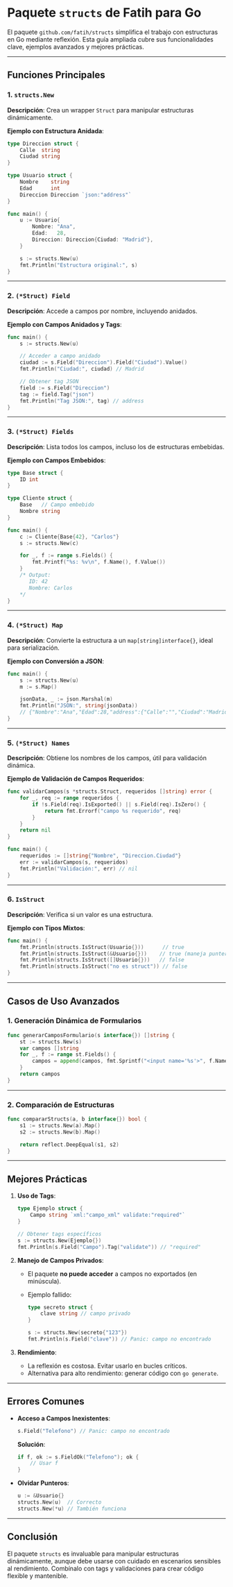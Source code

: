 # Paquete `structs` de Fatih para Go

El paquete `github.com/fatih/structs` simplifica el trabajo con estructuras en Go mediante reflexión. Esta guía ampliada cubre sus funcionalidades clave, ejemplos avanzados y mejores prácticas.  

---

## Funciones Principales  

### 1. **`structs.New`**

**Descripción**: Crea un wrapper `Struct` para manipular estructuras dinámicamente.  

**Ejemplo con Estructura Anidada**:

```go  
type Direccion struct {  
    Calle  string  
    Ciudad string  
}  

type Usuario struct {  
    Nombre    string  
    Edad      int  
    Direccion Direccion `json:"address"`  
}  

func main() {  
    u := Usuario{  
        Nombre: "Ana",  
        Edad:   28,  
        Direccion: Direccion{Ciudad: "Madrid"},  
    }  

    s := structs.New(u)  
    fmt.Println("Estructura original:", s)  
}  
```  

---

### 2. **`(*Struct) Field`**

**Descripción**: Accede a campos por nombre, incluyendo anidados.  

**Ejemplo con Campos Anidados y Tags**:

```go  
func main() {  
    s := structs.New(u)  

    // Acceder a campo anidado  
    ciudad := s.Field("Direccion").Field("Ciudad").Value()  
    fmt.Println("Ciudad:", ciudad) // Madrid  

    // Obtener tag JSON  
    field := s.Field("Direccion")  
    tag := field.Tag("json")  
    fmt.Println("Tag JSON:", tag) // address  
}  
```  

---

### 3. **`(*Struct) Fields`**

**Descripción**: Lista todos los campos, incluso los de estructuras embebidas.  

**Ejemplo con Campos Embebidos**:

```go  
type Base struct {  
    ID int  
}  

type Cliente struct {  
    Base   // Campo embebido  
    Nombre string  
}  

func main() {  
    c := Cliente{Base{42}, "Carlos"}  
    s := structs.New(c)  

    for _, f := range s.Fields() {  
        fmt.Printf("%s: %v\n", f.Name(), f.Value())  
    }  
    /* Output:  
       ID: 42  
       Nombre: Carlos  
    */  
}  
```  

---

### 4. **`(*Struct) Map`**

**Descripción**: Convierte la estructura a un `map[string]interface{}`, ideal para serialización.  

**Ejemplo con Conversión a JSON**:

```go  
func main() {  
    s := structs.New(u)  
    m := s.Map()  

    jsonData, _ := json.Marshal(m)  
    fmt.Println("JSON:", string(jsonData))  
    // {"Nombre":"Ana","Edad":28,"address":{"Calle":"","Ciudad":"Madrid"}}  
}  
```  

---

### 5. **`(*Struct) Names`**

**Descripción**: Obtiene los nombres de los campos, útil para validación dinámica.  

**Ejemplo de Validación de Campos Requeridos**:

```go  
func validarCampos(s *structs.Struct, requeridos []string) error {  
    for _, req := range requeridos {  
        if !s.Field(req).IsExported() || s.Field(req).IsZero() {  
            return fmt.Errorf("campo %s requerido", req)  
        }  
    }  
    return nil  
}  

func main() {  
    requeridos := []string{"Nombre", "Direccion.Ciudad"}  
    err := validarCampos(s, requeridos)  
    fmt.Println("Validación:", err) // nil  
}  
```  

---

### 6. **`IsStruct`**

**Descripción**: Verifica si un valor es una estructura.  

**Ejemplo con Tipos Mixtos**:

```go  
func main() {  
    fmt.Println(structs.IsStruct(Usuario{}))      // true  
    fmt.Println(structs.IsStruct(&Usuario{}))    // true (maneja punteros)  
    fmt.Println(structs.IsStruct([]Usuario{}))   // false  
    fmt.Println(structs.IsStruct("no es struct")) // false  
}  
```  

---

## Casos de Uso Avanzados  

### 1. **Generación Dinámica de Formularios**

```go  
func generarCamposFormulario(s interface{}) []string {  
    st := structs.New(s)  
    var campos []string  
    for _, f := range st.Fields() {  
        campos = append(campos, fmt.Sprintf("<input name='%s'>", f.Name()))  
    }  
    return campos  
}  
```  

---

### 2. **Comparación de Estructuras**

```go  
func compararStructs(a, b interface{}) bool {  
    s1 := structs.New(a).Map()  
    s2 := structs.New(b).Map()  

    return reflect.DeepEqual(s1, s2)  
}  
```  

---

## Mejores Prácticas  

1. **Uso de Tags**:

   ```go  
   type Ejemplo struct {  
       Campo string `xml:"campo_xml" validate:"required"`  
   }  

   // Obtener tags específicos  
   s := structs.New(Ejemplo{})  
   fmt.Println(s.Field("Campo").Tag("validate")) // "required"  
   ```  

2. **Manejo de Campos Privados**:  
   - El paquete **no puede acceder** a campos no exportados (en minúscula).  
   - Ejemplo fallido:

     ```go  
     type secreto struct {  
         clave string // campo privado  
     }  

     s := structs.New(secreto{"123"})  
     fmt.Println(s.Field("clave")) // Panic: campo no encontrado  
     ```  

3. **Rendimiento**:  
   - La reflexión es costosa. Evitar usarlo en bucles críticos.  
   - Alternativa para alto rendimiento: generar código con `go generate`.  

---

## Errores Comunes  

- **Acceso a Campos Inexistentes**:

  ```go  
  s.Field("Telefono") // Panic: campo no encontrado  
  ```

  **Solución**:

  ```go  
  if f, ok := s.FieldOk("Telefono"); ok {  
      // Usar f  
  }  
  ```  

- **Olvidar Punteros**:

  ```go  
  u := &Usuario{}  
  structs.New(u)  // Correcto  
  structs.New(*u) // También funciona  
  ```  

---

## Conclusión

El paquete `structs` es invaluable para manipular estructuras dinámicamente, aunque debe usarse con cuidado en escenarios sensibles al rendimiento. Combínalo con tags y validaciones para crear código flexible y mantenible.  
